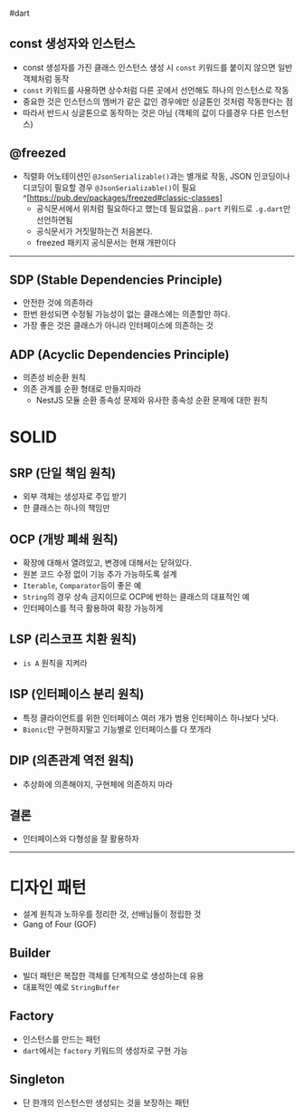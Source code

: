 #dart 

## const 생성자와 인스턴스
- const 생성자를 가진 클래스 인스턴스 생성 시 `const` 키워드를 붙이지 않으면 일반 객체처럼 동작
- `const` 키워드를 사용하면 상수처럼 다른 곳에서 선언해도 하나의 인스턴스로 작동
- 중요한 것은 인스턴스의 멤버가 같은 값인 경우에만 싱글톤인 것처럼 작동한다는 점
- 따라서 반드시 싱글톤으로 동작하는 것은 아님 (객체의 값이 다를경우 다른 인스턴스)

## @freezed
- 직렬화 어노테이션인 `@JsonSerializable()`과는 별개로 작동, JSON 인코딩이나 디코딩이 필요할 경우 `@JsonSerializable()`이 필요^[https://pub.dev/packages/freezed#classic-classes]
	- 공식문서에서 위처럼 필요하다고 했는데 필요없음.. `part` 키워드로 `.g.dart`만 선언하면됨
	- 공식문서가 거짓말하는건 처음본다.
	- freezed 패키지 공식문서는 현재 개판이다

--- 
## SDP (Stable Dependencies Principle)
- 안전한 것에 의존하라
- 한번 완성되면 수정될 가능성이 없는 클래스에는 의존할만 하다.
- 가장 좋은 것은 클래스가 아니라 인터페이스에 의존하는 것

## ADP (Acyclic Dependencies Principle)
- 의존성 비순환 원칙
- 의존 관계를 순환 형태로 만들지마라
	- NestJS 모듈 순환 종속성 문제와 유사한 종속성 순환 문제에 대한 원칙

# SOLID
## SRP (단일 책임 원칙)
- 외부 객체는 생성자로 주입 받기
- 한 클래스는 하나의 책임만

## OCP (개방 폐쇄 원칙)
- 확장에 대해서 열려있고, 변경에 대해서는 닫혀있다.
- 원본 코드 수정 없이 기능 추가 가능하도록 설계
- `Iterable`, `Comparator`등이 좋은 예
- `String`의 경우 상속 금지이므로 OCP에 반하는 클래스의 대표적인 예
- 인터페이스를 적극 활용하여 확장 가능하게
## LSP (리스코프 치환 원칙)
- `is A` 원칙을 지켜라
## ISP (인터페이스 분리 원칙)
- 특정 클라이언트를 위한 인터페이스 여러 개가 범용 인터페이스 하나보다 낫다.
- `Bionic`만 구현하지말고 기능별로 인터페이스를 다 쪼개라
## DIP (의존관계 역전 원칙)
- 추상화에 의존해야지, 구현체에 의존하지 마라
## 결론
- 인터페이스와 다형성을 잘 활용하자
--- 
# 디자인 패턴
- 설계 원칙과 노하우를 정리한 것, 선배님들이 정립한 것
- Gang of Four (GOF)

## Builder
- 빌더 패턴은 복잡한 객체를 단계적으로 생성하는데 유용
- 대표적인 예로 `StringBuffer`

## Factory
- 인스턴스를 만드는 패턴
- `dart`에서는 `factory` 키워드의 생성자로 구현 가능

## Singleton
- 단 한개의 인스턴스만 생성되는 것을 보장하는 패턴
